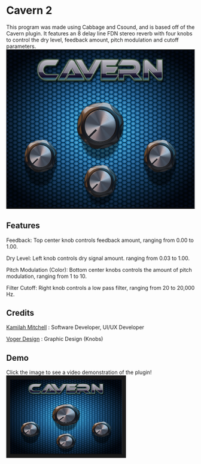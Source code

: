 # Cavern 2
This program was made using Cabbage and Csound, and is based off of the Cavern plugin. It features an 8 delay line FDN stereo reverb with four knobs to control the dry level, feedback amount, pitch modulation and cutoff parameters.  ![Cavern 2](https://github.com/imABEING/Cavern-2/blob/master/Cavern2_UI.png)

## Features
Feedback: Top center knob controls feedback amount, ranging from 0.00 to 1.00.

Dry Level: Left knob controls dry signal amount. ranging from 0.03 to 1.00.

Pitch Modulation (Color): Bottom center knobs controls the amount of pitch modulation, ranging from 1 to 10.

Filter Cutoff: Right knob controls a low pass filter, ranging from 20 to 20,000 Hz.

## Credits
[Kamilah Mitchell](http://alexxbeats.weebly.com/ ) : Software Developer, UI/UX Developer

[Voger Design](https://vogerdesign.com/) : Graphic Design (Knobs)


## Demo
Click the image to see a video demonstration of the plugin!
<a href="https://www.youtube.com/watch?v=7z-J_GhdfGs
" target="_blank"><img src="https://github.com/imABEING/Cavern-2/blob/master/Cavern2_UI.png" 
alt="Cavern Lite Demo" width="300" height="200" border="10" /></a>


